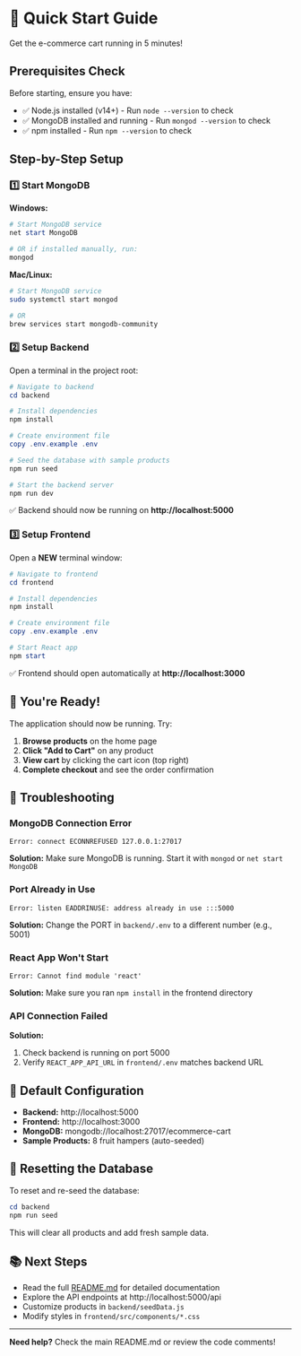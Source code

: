 # 🚀 Quick Start Guide

Get the e-commerce cart running in 5 minutes!

## Prerequisites Check

Before starting, ensure you have:
- ✅ Node.js installed (v14+) - Run `node --version` to check
- ✅ MongoDB installed and running - Run `mongod --version` to check
- ✅ npm installed - Run `npm --version` to check

## Step-by-Step Setup

### 1️⃣ Start MongoDB

**Windows:**
```powershell
# Start MongoDB service
net start MongoDB

# OR if installed manually, run:
mongod
```

**Mac/Linux:**
```bash
# Start MongoDB service
sudo systemctl start mongod

# OR
brew services start mongodb-community
```

### 2️⃣ Setup Backend

Open a terminal in the project root:

```powershell
# Navigate to backend
cd backend

# Install dependencies
npm install

# Create environment file
copy .env.example .env

# Seed the database with sample products
npm run seed

# Start the backend server
npm run dev
```

✅ Backend should now be running on **http://localhost:5000**

### 3️⃣ Setup Frontend

Open a **NEW** terminal window:

```powershell
# Navigate to frontend
cd frontend

# Install dependencies
npm install

# Create environment file
copy .env.example .env

# Start React app
npm start
```

✅ Frontend should open automatically at **http://localhost:3000**

## 🎉 You're Ready!

The application should now be running. Try:

1. **Browse products** on the home page
2. **Click "Add to Cart"** on any product
3. **View cart** by clicking the cart icon (top right)
4. **Complete checkout** and see the order confirmation

## 🐛 Troubleshooting

### MongoDB Connection Error
```
Error: connect ECONNREFUSED 127.0.0.1:27017
```
**Solution:** Make sure MongoDB is running. Start it with `mongod` or `net start MongoDB`

### Port Already in Use
```
Error: listen EADDRINUSE: address already in use :::5000
```
**Solution:** Change the PORT in `backend/.env` to a different number (e.g., 5001)

### React App Won't Start
```
Error: Cannot find module 'react'
```
**Solution:** Make sure you ran `npm install` in the frontend directory

### API Connection Failed
**Solution:** 
1. Check backend is running on port 5000
2. Verify `REACT_APP_API_URL` in `frontend/.env` matches backend URL

## 📝 Default Configuration

- **Backend:** http://localhost:5000
- **Frontend:** http://localhost:3000
- **MongoDB:** mongodb://localhost:27017/ecommerce-cart
- **Sample Products:** 8 fruit hampers (auto-seeded)

## 🔄 Resetting the Database

To reset and re-seed the database:

```powershell
cd backend
npm run seed
```

This will clear all products and add fresh sample data.

## 📚 Next Steps

- Read the full [README.md](README.md) for detailed documentation
- Explore the API endpoints at http://localhost:5000/api
- Customize products in `backend/seedData.js`
- Modify styles in `frontend/src/components/*.css`

---

**Need help?** Check the main README.md or review the code comments!
